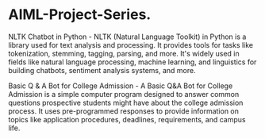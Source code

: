 # AIML-Project-Series.

NLTK Chatbot in Python - 
NLTK (Natural Language Toolkit) in Python is a library used for text analysis and processing. It provides tools for tasks like tokenization, stemming, tagging, parsing, and more. It's widely used in fields like natural language processing, machine learning, and linguistics for building chatbots, sentiment analysis systems, and more.

Basic Q & A Bot for College Admission - 
A Basic Q&A Bot for College Admission is a simple computer program designed to answer common questions prospective students might have about the college admission process. It uses pre-programmed responses to provide information on topics like application procedures, deadlines, requirements, and campus life.
